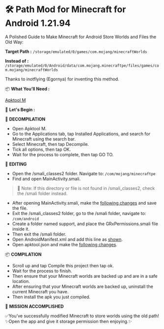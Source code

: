 # 🛠️ Path Mod for Minecraft for Android 1.21.94

A Polished Guide to Make Minecraft for Android Store Worlds and Files the Old Way:

**Target Path :**
``/storage/emulated/0/games/com.mojang/minecraftWorlds``

**Instead of :**
``/storage/emulated/0/Android/data/com.mojang.minecraftpe/files/games/com.mojang/minecraftWorlds``


Thanks to inotflying (Egornya) for inventing this method.


📦 **What You’ll Need :**

[Apktool M](https://maximoff.su/apktool/?lang=en)

🚀 **Let's Begin :**

🔧 **DECOMPILATION**

- Open Apktool M.
- Go to the Applications tab, tap Installed Applications, and search for Minecraft using the search bar.
- Select Minecraft, then tap Decompile.
- Tick all options, then tap OK.
- Wait for the process to complete, then tap GO TO.

📝 **EDITING**

- Open the /smali_classes2 folder. Navigate to:
   ``/com/mojang/minecraftpe``
-   Find and open MainActivity.smali.
> 📌 Note: If this directory or file is not found in /smali_classes2, check the /smali folder instead.
- After opening MainActivity.smali, make the [following changes](https://github.com/TANGY009/Old-Path-Mod-for-Minecraft-For-Android/commit/d7fc5ebae92b10de8fe615cdd3bd189452af7453) and save the file.
- Exit the /smali_classes2 folder, go to the /smali folder, navigate to:
``/com/android``
- Create a folder named support, and place the GRxPermissions.smali file inside it.
-  Then exit the /smali folder.
- Open AndroidManifest.xml and add this line as [shown](https://github.com/TANGY009/Old-Path-Mod-for-Minecraft-For-Android/commit/6d3dd14ef7ea5d0a11f34502f715a51f48dd17f8).
- Open apktool.json and make the [following changes](https://github.com/TANGY009/Old-Path-Mod-for-Minecraft-For-Android/commit/5d57260cf129945dc1db342265ffa5a22ea1a7ae).  

📦 **COMPILATION**

-   Scroll up and tap Compile this project then tap ok.
-   Wait for the process to finish.
-   Then ensure that your Minecraft worlds are backed up and are in a safe location.
-   After ensuring that your Minecraft worlds are backed up, uninstall the current Minecraft you have.
-   Then install the apk you just compiled.     

🎉 **MISSION ACCOMPLISHED**

✅You’ve successfully modified Minecraft to store worlds using the old path!
✨Open the app and give it storage permission then enjoying.✨
